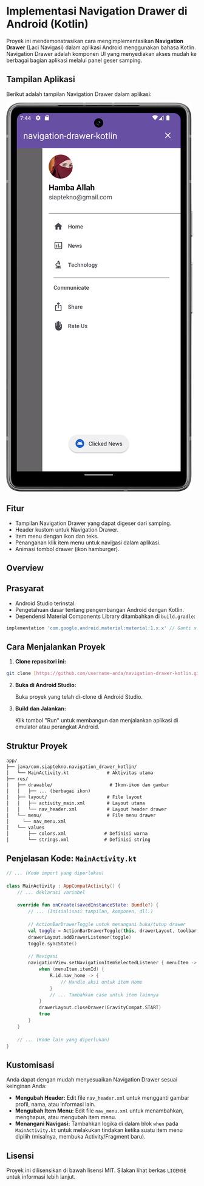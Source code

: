 # Implementasi Navigation Drawer di Android (Kotlin)

Proyek ini mendemonstrasikan cara mengimplementasikan **Navigation Drawer** (Laci Navigasi) dalam aplikasi Android menggunakan bahasa Kotlin. Navigation Drawer adalah komponen UI yang menyediakan akses mudah ke berbagai bagian aplikasi melalui panel geser samping.

## Tampilan Aplikasi

Berikut adalah tampilan Navigation Drawer dalam aplikasi:

[![Drawer Menu Active](https://github.com/e-haikal/navigation-drawer-kotlin/blob/main/documentation/Drawer%20Menu%20Active.png)](https://github.com/e-haikal/navigation-drawer-kotlin/blob/main/documentation/Drawer%20Menu%20Active.png)

## Fitur

-   Tampilan Navigation Drawer yang dapat digeser dari samping.
-   Header kustom untuk Navigation Drawer.
-   Item menu dengan ikon dan teks.
-   Penanganan klik item menu untuk navigasi dalam aplikasi.
-   Animasi tombol drawer (ikon hamburger).

## Overview

## Prasyarat

-   Android Studio terinstal.
-   Pengetahuan dasar tentang pengembangan Android dengan Kotlin.
-   Dependensi Material Components Library ditambahkan di `build.gradle`:

```gradle
implementation 'com.google.android.material:material:1.x.x' // Ganti x.x.x dengan versi terbaru
```

## Cara Menjalankan Proyek

1.  **Clone repositori ini:**

```bash
git clone [https://github.com/username-anda/navigation-drawer-kotlin.git](https://github.com/username-anda/navigation-drawer-kotlin.git)
```

2.  **Buka di Android Studio:**

    Buka proyek yang telah di-clone di Android Studio.

3.  **Build dan Jalankan:**

    Klik tombol "Run" untuk membangun dan menjalankan aplikasi di emulator atau perangkat Android.

## Struktur Proyek

```
app/
├── java/com.siaptekno.navigation_drawer_kotlin/
│   └── MainActivity.kt              # Aktivitas utama
├── res/
│   ├── drawable/                     # Ikon-ikon dan gambar
│   │   ├── ... (berbagai ikon)
│   ├── layout/                      # File layout
│   │   ├── activity_main.xml        # Layout utama
│   │   └── nav_header.xml           # Layout header drawer
│   └── menu/                        # File menu drawer
│     └── nav_menu.xml               
│   └── values
│       ├── colors.xml              # Definisi warna
│       └── strings.xml             # Definisi string
```

## Penjelasan Kode: `MainActivity.kt`

```kotlin
// ... (Kode import yang diperlukan)

class MainActivity : AppCompatActivity() {
    // ... deklarasi variabel

    override fun onCreate(savedInstanceState: Bundle?) {
        // ... (Inisialisasi tampilan, komponen, dll.)

        // ActionBarDrawerToggle untuk menangani buka/tutup drawer
        val toggle = ActionBarDrawerToggle(this, drawerLayout, toolbar, R.string.navigation_drawer_open, R.string.navigation_drawer_close)
        drawerLayout.addDrawerListener(toggle)
        toggle.syncState()

        // Navigasi
        navigationView.setNavigationItemSelectedListener { menuItem ->
            when (menuItem.itemId) {
                R.id.nav_home -> {
                    // Handle aksi untuk item Home
                }
                // ... Tambahkan case untuk item lainnya
            }
            drawerLayout.closeDrawer(GravityCompat.START)
            true
        }
    }

    // ... (Kode lain yang diperlukan)
}
```

## Kustomisasi

Anda dapat dengan mudah menyesuaikan Navigation Drawer sesuai keinginan Anda:

-   **Mengubah Header:** Edit file `nav_header.xml` untuk mengganti gambar profil, nama, atau informasi lain.
-   **Mengubah Item Menu:** Edit file `nav_menu.xml` untuk menambahkan, menghapus, atau mengubah item menu.
-   **Menangani Navigasi:** Tambahkan logika di dalam blok `when` pada `MainActivity.kt` untuk melakukan tindakan ketika suatu item menu dipilih (misalnya, membuka Activity/Fragment baru).

## Lisensi

Proyek ini dilisensikan di bawah lisensi MIT. Silakan lihat berkas `LICENSE` untuk informasi lebih lanjut.
